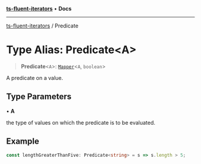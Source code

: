 [**ts-fluent-iterators**](../README.md) • **Docs**

---

[ts-fluent-iterators](../README.md) / Predicate

# Type Alias: Predicate\<A\>

> **Predicate**\<`A`\>: [`Mapper`](Mapper.md)\<`A`, `boolean`\>

A predicate on a value.

## Type Parameters

• **A**

the type of values on which the predicate is to be evaluated.

## Example

```ts
const lengthGreaterThanFive: Predicate<string> = s => s.length > 5;
```
